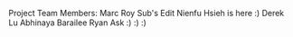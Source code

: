 Project Team Members:
Marc Roy
Sub's Edit
Nienfu Hsieh is here :)
Derek Lu
Abhinaya Barailee
Ryan Ask :) :) :)



